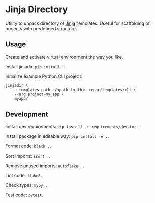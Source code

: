 # Jinja Directory

Utility to unpack directory of [Jinja](https://jinja.palletsprojects.com/en) templates.
Useful for scaffolding of projects with predefined structure.

## Usage

Create and activate virtual environment the way you like.

Install jinjadir: `pip install .`.

Initialize example Python CLI project: 
```shell
jinjadir \
    --templates-path ~/<path to this repo>/templates/cli \
    --arg project=my_app \
    myapp/
```

## Development

Install dev requirements: `pip install -r requirements/dev.txt`.

Install package in editable way: `pip install -e .`.

Format code: `black .`.

Sort imports: `isort .`.

Remove unused imports: `autoflake .`.

Lint code: `flake8`.

Check types: `mypy .`.

Test code: `pytest`.
